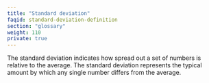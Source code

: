 ```yaml
---
title: "Standard deviation"
faqid: standard-deviation-definition
section: "glossary" 
weight: 110
private: true
---
```

The standard deviation indicates how spread out a set of numbers is relative to the average. The standard deviation represents the typical amount by which any single number differs from the average.  